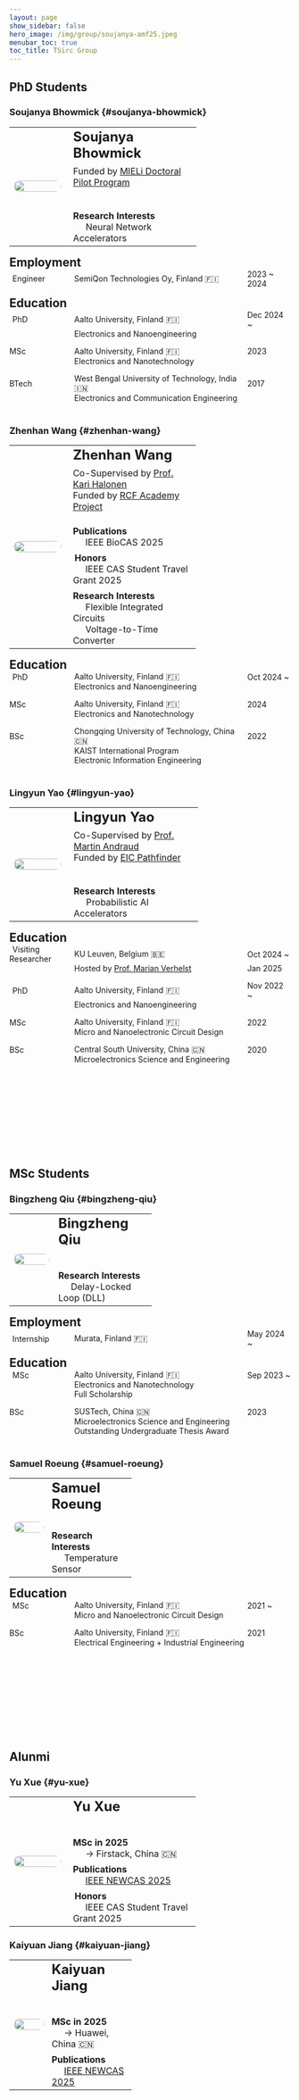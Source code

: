 ```yaml
---
layout: page
show_sidebar: false
hero_image: /img/group/soujanya-amf25.jpeg
menubar_toc: true
toc_title: TSirc Group
---
```


<style type="text/css">
/* Table */
.skip {display: none;}
.tab-row {display: flex; margin:0; padding: 0;}
.tab-cell {flex: 1; padding: 0; border: none;}

/* TOC */
.contents {position: sticky; top: 10%;}
#soujanya-bhowmick {visibility: hidden; height: 0; overflow: hidden;}
#zhenhan-wang {visibility: hidden; height: 0; overflow: hidden;}
#lingyun-yao {visibility: hidden; height: 0; overflow: hidden;}
#bingzheng-qiu {visibility: hidden; height: 0; overflow: hidden;}
#yu-xue {visibility: hidden; height: 0; overflow: hidden;}
#kaiyuan-jiang {visibility: hidden; height: 0; overflow: hidden;}
#samuel-roeung {visibility: hidden; height: 0; overflow: hidden;}

/* Emoji */
@font-face {
  font-family: NotoColorEmojiLimited;
  unicode-range: U+1F1E6-1F1FF;
  src: url(https://raw.githack.com/googlefonts/noto-emoji/main/fonts/NotoColorEmoji.ttf);
}
.emoji {
  font-family: 'NotoColorEmojiLimited', -apple-system, BlinkMacSystemFont,
  'Segoe UI', Roboto, Helvetica, Arial, sans-serif, 'Apple Color Emoji',
  'Segoe UI Emoji', 'Segoe UI Symbol';
}
</style>
<script src="https://kit.fontawesome.com/46ff08c48c.js" crossorigin="anonymous"></script>
<link href="./../emoji.css" rel="stylesheet" type='text/css'>

<!-- --------- -->
<!-- Body Part -->
<!-- --------- -->

## PhD Students

<!-- ----------------------------------------------------------------------- -->

### Soujanya Bhowmick {#soujanya-bhowmick}

<table class="tg">
<thead class="skip"><tr><th>.</th></tr></thead><tbody class='talk'>
  <tr><td class="tg-desc">
  <div class="tab-row" style="display: flex; align-items: center;">
    <div class="tab-cell" style="flex: 2;">
    <!-- First Tab -->
    <center><img src="./../img/group/Soujanya_Bhowmick.jpg" style='
      height: 200px;
      width: 100%;
      max-width: 200px;
      height: auto;
      border-radius: 10px;'>
    </center>
    </div>
    <div class="tab-cell" style="flex: 0.5;"></div>
    <div class="tab-cell" style="flex: 5;">
    <!-- Second Tab -->
      <div style="font-size: 1.5em; font-weight: bold;">Soujanya Bhowmick</div>
      <span style="display: block; height: 0.5em;"></span>
      Funded by <a href="https://www.microelectronics.fi/mieli" target="_blank">MIELi Doctoral Pilot Program</a>
      <span style="display: block; height: 0.5em;"></span>
      <a href="https://www.linkedin.com/in/soujanya-bhowmick/" target="_blank"><i class="fa-brands fa-linkedin fa-xl"></i></a>
      <span style="display: block; height: 2em;"></span>
      <i class="fa-regular fa-lightbulb fa-xl"></i> <span style="font-weight: bold;">Research Interests</span>
      <br><span style="margin-right: 1.4em;"></span>Neural Network Accelerators
    </div>
  </div>
  </td></tr>
</tbody>
</table>

<div style="font-size: 1.5em; font-weight: bold;">Employment</div>
<span style="display: block;"></span>

<div class="tab-row" style="display: flex; align-items: center;">
  <div class="tab-cell" style="flex: 1.5;">
    <span style="margin-right: 0.2em;"></span><i class="fa-solid fa-user-tie"></i><span style="margin-right: 0.2em;"></span> Engineer</div>
  <div class="tab-cell" style="flex: 4;">SemiQon Technologies Oy, Finland <span class='emoji'>🇫🇮</span></div>
  <div class="tab-cell" style="flex: 1;">2023 ~ 2024</div>
</div>

<span style="display: block;"></span>
<div style="font-size: 1.5em; font-weight: bold;">Education</div>
<span style="display: block;"></span>

<!-- PhD -->
<div class="tab-row" style="display: flex; align-items: center;">
  <div class="tab-cell" style="flex: 1.5;">
    <span style="margin-right: 0.2em;"></span><i class="fa-solid fa-user"></i><span style="margin-right: 0.2em;"></span> PhD
  </div>
  <div class="tab-cell" style="flex: 4;">Aalto University, Finland <span class='emoji'>🇫🇮</span></div>
  <div class="tab-cell" style="flex: 1;">Dec 2024 ~</div>
</div>
<div class="tab-row" style="display: flex; align-items: center;">
  <div class="tab-cell" style="flex: 1.5;"></div>
  <div class="tab-cell" style="flex: 5;">Electronics and Nanoengineering</div>
</div>

<span style="display: block;"></span>

<!-- MSc -->
<div class="tab-row" style="display: flex; align-items: center;">
  <div class="tab-cell" style="flex: 1.5;"><i class="fa-solid fa-graduation-cap"></i> MSc</div>
  <div class="tab-cell" style="flex: 4;">Aalto University, Finland <span class='emoji'>🇫🇮</span></div>
  <div class="tab-cell" style="flex: 1;">2023</div>
</div>
<div class="tab-row" style="display: flex; align-items: center;">
  <div class="tab-cell" style="flex: 1.5;"></div>
  <div class="tab-cell" style="flex: 5;">Electronics and Nanotechnology</div>
</div>

<span style="display: block;"></span>

<!-- BSc -->
<div class="tab-row" style="display: flex; align-items: center;">
  <div class="tab-cell" style="flex: 1.5;"><i class="fa-solid fa-graduation-cap"></i> BTech</div>
  <div class="tab-cell" style="flex: 4;">West Bengal University of Technology, India <span class='emoji'>🇮🇳</span></div>
  <div class="tab-cell" style="flex: 1;">2017</div>
</div>
<div class="tab-row" style="display: flex; align-items: center;">
  <div class="tab-cell" style="flex: 1.5;"></div>
  <div class="tab-cell" style="flex: 5;">Electronics and Communication Engineering</div>
</div>

<br>

<!-- ----------------------------------------------------------------------- -->

### Zhenhan Wang {#zhenhan-wang}

<table class="tg">
<thead class="skip"><tr><th>.</th></tr></thead><tbody class='talk'>
  <tr><td class="tg-desc">
  <div class="tab-row" style="display: flex; align-items: center;">
    <div class="tab-cell" style="flex: 2;">
    <!-- First Tab -->
    <center><img src="./../img/group/Zhenhan_Wang.jpeg" style='
      height: 200px;
      width: 100%;
      max-width: 200px;
      height: auto;
      border-radius: 10px;'>
    </center>
    </div>
    <div class="tab-cell" style="flex: 0.5;"></div>
    <div class="tab-cell" style="flex: 5;">
    <!-- Second Tab -->
      <div style="font-size: 1.5em; font-weight: bold;">Zhenhan Wang</div>
      <span style="display: block; height: 0.5em;"></span>
      Co-Supervised by <a href="https://www.aalto.fi/en/department-of-electronics-and-nanoengineering/kari-halonen-group" target="_blank">Prof. Kari Halonen</a>
      <br>
      Funded by <a href="https://research.fi/en/results/funding/81397" target="_blank">RCF Academy Project</a>
      <span style="display: block; height: 0.5em;"></span>
      <a href="https://www.linkedin.com/in/zhenhan-wang-332837232/" target="_blank"><i class="fa-brands fa-linkedin fa-xl"></i></a>
      <span style="display: block; height: 1em;"></span>
      <i class="fa-regular fa-book fa-lg"></i> <span style="font-weight: bold;">Publications</span>
      <br><span style="margin-right: 1.4em;"></span>
      IEEE BioCAS 2025
      <span style="display: block; height: 0.5em;"></span>
      <span style="margin-right: 0.1em;"></span><i class="fa-regular fa-award fa-lg"></i><span style="margin-right: 0.1em;"></span>
      <span style="font-weight: bold;">Honors</span>
      <br><span style="margin-right: 1.4em;"></span>
      IEEE CAS Student Travel Grant 2025
      <span style="display: block; height: 0.5em;"></span>
      <i class="fa-regular fa-lightbulb fa-xl"></i> <span style="font-weight: bold;">Research Interests</span>
      <br><span style="margin-right: 1.4em;"></span>Flexible Integrated Circuits
      <br><span style="margin-right: 1.4em;"></span>Voltage-to-Time Converter
    </div>
  </div>
  </td></tr>
</tbody>
</table>

<div style="font-size: 1.5em; font-weight: bold;">Education</div>
<span style="display: block;"></span>

<!-- PhD -->
<div class="tab-row" style="display: flex; align-items: center;">
  <div class="tab-cell" style="flex: 1.5;">
    <span style="margin-right: 0.2em;"></span><i class="fa-solid fa-user"></i><span style="margin-right: 0.2em;"></span> PhD
  </div>
  <div class="tab-cell" style="flex: 4;">Aalto University, Finland <span class='emoji'>🇫🇮</span></div>
  <div class="tab-cell" style="flex: 1;">Oct 2024 ~</div>
</div>
<div class="tab-row" style="display: flex; align-items: center;">
  <div class="tab-cell" style="flex: 1.5;"></div>
  <div class="tab-cell" style="flex: 5;">Electronics and Nanoengineering</div>
</div>

<span style="display: block;"></span>

<!-- MSc -->
<div class="tab-row" style="display: flex; align-items: center;">
  <div class="tab-cell" style="flex: 1.5;"><i class="fa-solid fa-graduation-cap"></i> MSc</div>
  <div class="tab-cell" style="flex: 4;">Aalto University, Finland <span class='emoji'>🇫🇮</span></div>
  <div class="tab-cell" style="flex: 1;">2024</div>
</div>
<div class="tab-row" style="display: flex; align-items: center;">
  <div class="tab-cell" style="flex: 1.5;"></div>
  <div class="tab-cell" style="flex: 5;">Electronics and Nanotechnology</div>
</div>

<span style="display: block;"></span>

<!-- BSc -->
<div class="tab-row" style="display: flex; align-items: center;">
  <div class="tab-cell" style="flex: 1.5;"><i class="fa-solid fa-graduation-cap"></i> BSc</div>
  <div class="tab-cell" style="flex: 4;">Chongqing University of Technology, China <span class='emoji'>🇨🇳</span></div>
  <div class="tab-cell" style="flex: 1;">2022</div>
</div>
<div class="tab-row" style="display: flex; align-items: center;">
  <div class="tab-cell" style="flex: 1.5;"></div>
  <div class="tab-cell" style="flex: 5;">KAIST International Program</div>
</div>
<div class="tab-row" style="display: flex; align-items: center;">
  <div class="tab-cell" style="flex: 1.5;"></div>
  <div class="tab-cell" style="flex: 5;">Electronic Information Engineering</div>
</div>

<br>

<!-- ----------------------------------------------------------------------- -->

### Lingyun Yao {#lingyun-yao}

<table class="tg">
<thead class="skip"><tr><th>.</th></tr></thead><tbody class='talk'>
  <tr><td class="tg-desc">
  <div class="tab-row" style="display: flex; align-items: center;">
    <div class="tab-cell" style="flex: 2;">
    <!-- First Tab -->
    <center><img src="./../img/group/Lingyun_Yao.jpg" style='
      height: 200px;
      width: 100%;
      max-width: 200px;
      height: auto;
      border-radius: 10px;'>
    </center>
    </div>
    <div class="tab-cell" style="flex: 0.5;"></div>
    <div class="tab-cell" style="flex: 5;">
    <!-- Second Tab -->
      <div style="font-size: 1.5em; font-weight: bold;">Lingyun Yao</div>
      <span style="display: block; height: 0.5em;"></span>
      Co-Supervised by <a href="https://martinandraud.github.io" target="_blank">Prof. Martin Andraud</a>
      <br>
      Funded by <a href="https://cordis.europa.eu/project/id/101071179" target="_blank">EIC Pathfinder</a>
      <span style="display: block; height: 0.5em;"></span>
      <a href="https://www.linkedin.com/in/lingyun-y-a4a38b200/" target="_blank"><i class="fa-brands fa-linkedin fa-xl"></i></a>
      <span style="display: block; height: 2em;"></span>
      <i class="fa-regular fa-lightbulb fa-xl"></i> <span style="font-weight: bold;">Research Interests</span>
      <br><span style="margin-right: 1.4em;"></span>Probabilistic AI Accelerators
    </div>
  </div>
  </td></tr>
</tbody>
</table>

<div style="font-size: 1.5em; font-weight: bold;">Education</div>
<span style="display: block;"></span>

<!-- Others -->
<div class="tab-row" style="display: flex; align-items: center;">
  <div class="tab-cell" style="flex: 1.5;">
    <span style="margin-right: 0.2em;"></span><i class="fa-solid fa-user"></i><span style="margin-right: 0.2em;"></span> Visiting Researcher
  </div>
  <div class="tab-cell" style="flex: 4;">KU Leuven, Belgium <span class='emoji'>🇧🇪</span></div>
  <div class="tab-cell" style="flex: 1;">Oct 2024 ~</div>
</div>
<div class="tab-row" style="display: flex; align-items: center;">
  <div class="tab-cell" style="flex: 1.5;"></div>
  <div class="tab-cell" style="flex: 4;">
    Hosted by <a href="https://micas.esat.kuleuven.be/team/marian-verhelst" target="_blank">Prof. Marian Verhelst</a>
  </div>
  <div class="tab-cell" style="flex: 1;">Jan 2025</div>
</div>

<span style="display: block;"></span>

<!-- PhD -->
<div class="tab-row" style="display: flex; align-items: center;">
  <div class="tab-cell" style="flex: 1.5;">
    <span style="margin-right: 0.2em;"></span><i class="fa-solid fa-user"></i><span style="margin-right: 0.2em;"></span> PhD
  </div>
  <div class="tab-cell" style="flex: 4;">Aalto University, Finland <span class='emoji'>🇫🇮</span></div>
  <div class="tab-cell" style="flex: 1;">Nov 2022 ~</div>
</div>
<div class="tab-row" style="display: flex; align-items: center;">
  <div class="tab-cell" style="flex: 1.5;"></div>
  <div class="tab-cell" style="flex: 5;">Electronics and Nanoengineering</div>
</div>

<span style="display: block;"></span>

<!-- MSc -->
<div class="tab-row" style="display: flex; align-items: center;">
  <div class="tab-cell" style="flex: 1.5;"><i class="fa-solid fa-graduation-cap"></i> MSc</div>
  <div class="tab-cell" style="flex: 4;">Aalto University, Finland <span class='emoji'>🇫🇮</span></div>
  <div class="tab-cell" style="flex: 1;">2022</div>
</div>
<div class="tab-row" style="display: flex; align-items: center;">
  <div class="tab-cell" style="flex: 1.5;"></div>
  <div class="tab-cell" style="flex: 5;">Micro and Nanoelectronic Circuit Design</div>
</div>

<span style="display: block;"></span>

<!-- BSc -->
<div class="tab-row" style="display: flex; align-items: center;">
  <div class="tab-cell" style="flex: 1.5;"><i class="fa-solid fa-graduation-cap"></i> BSc</div>
  <div class="tab-cell" style="flex: 4;">Central South University, China <span class='emoji'>🇨🇳</span></div>
  <div class="tab-cell" style="flex: 1;">2020</div>
</div>
<div class="tab-row" style="display: flex; align-items: center;">
  <div class="tab-cell" style="flex: 1.5;"></div>
  <div class="tab-cell" style="flex: 5;">Microelectronics Science and Engineering</div>
</div>

<span style="display: block; height: 10em;"></span>

## MSc Students

<!-- ----------------------------------------------------------------------- -->

### Bingzheng Qiu {#bingzheng-qiu}

<table class="tg">
<thead class="skip"><tr><th>.</th></tr></thead><tbody class='talk'>
  <tr><td class="tg-desc">
  <div class="tab-row" style="display: flex; align-items: center;">
    <div class="tab-cell" style="flex: 2;">
    <!-- First Tab -->
    <center><img src="./../img/group/Bingzheng_Qiu.jpg" style='
      height: 200px;
      width: 100%;
      max-width: 200px;
      height: auto;
      border-radius: 10px;'>
    </center>
    </div>
    <div class="tab-cell" style="flex: 0.5;"></div>
    <div class="tab-cell" style="flex: 5;">
    <!-- Second Tab -->
      <div style="font-size: 1.5em; font-weight: bold;">Bingzheng Qiu</div>
      <span style="display: block; height: 0.5em;"></span>
      <a href="https://www.linkedin.com/in/bingzheng-qiu-6976a2253/" target="_blank"><i class="fa-brands fa-linkedin fa-xl"></i></a>
      <span style="display: block; height: 2em;"></span>
      <i class="fa-regular fa-lightbulb fa-xl"></i> <span style="font-weight: bold;">Research Interests</span>
      <br><span style="margin-right: 1.4em;"></span>Delay-Locked Loop (DLL)
    </div>
  </div>
  </td></tr>
</tbody>
</table>

<div style="font-size: 1.5em; font-weight: bold;">Employment</div>
<span style="display: block;"></span>

<!-- Internship -->
<div class="tab-row" style="display: flex; align-items: center;">
  <div class="tab-cell" style="flex: 1.5;">
    <span style="margin-right: 0.2em;"></span><i class="fa-solid fa-user-tie"></i><span style="margin-right: 0.2em;"></span> Internship</div>
  <div class="tab-cell" style="flex: 4;">Murata, Finland <span class='emoji'>🇫🇮</span></div>
  <div class="tab-cell" style="flex: 1;">May 2024 ~</div>
</div>

<span style="display: block;"></span>
<div style="font-size: 1.5em; font-weight: bold;">Education</div>
<span style="display: block;"></span>

<!-- MSc -->
<div class="tab-row" style="display: flex; align-items: center;">
  <div class="tab-cell" style="flex: 1.5;">
    <span style="margin-right: 0.2em;"></span><i class="fa-solid fa-user"></i><span style="margin-right: 0.2em;"></span> MSc
  </div>
  <div class="tab-cell" style="flex: 4;">Aalto University, Finland <span class='emoji'>🇫🇮</span></div>
  <div class="tab-cell" style="flex: 1;">Sep 2023 ~</div>
</div>
<div class="tab-row" style="display: flex; align-items: center;">
  <div class="tab-cell" style="flex: 1.5;"></div>
  <div class="tab-cell" style="flex: 5;">Electronics and Nanotechnology</div>
</div>
<div class="tab-row" style="display: flex; align-items: center;">
  <div class="tab-cell" style="flex: 1.5;"></div>
  <div class="tab-cell" style="flex: 5;">Full Scholarship</div>
</div>

<span style="display: block;"></span>

<!-- BSc -->
<div class="tab-row" style="display: flex; align-items: center;">
  <div class="tab-cell" style="flex: 1.5;"><i class="fa-solid fa-graduation-cap"></i> BSc</div>
  <div class="tab-cell" style="flex: 4;">SUSTech, China <span class='emoji'>🇨🇳</span></div>
  <div class="tab-cell" style="flex: 1;">2023</div>
</div>
<div class="tab-row" style="display: flex; align-items: center;">
  <div class="tab-cell" style="flex: 1.5;"></div>
  <div class="tab-cell" style="flex: 5;">Microelectronics Science and Engineering</div>
</div>
<div class="tab-row" style="display: flex; align-items: center;">
  <div class="tab-cell" style="flex: 1.5;"></div>
  <div class="tab-cell" style="flex: 5;">Outstanding Undergraduate Thesis Award</div>
</div>

<br>

<!-- ----------------------------------------------------------------------- -->

### Samuel Roeung {#samuel-roeung}

<table class="tg">
<thead class="skip"><tr><th>.</th></tr></thead><tbody class='talk'>
  <tr><td class="tg-desc">
  <div class="tab-row" style="display: flex; align-items: center;">
    <div class="tab-cell" style="flex: 2;">
    <!-- First Tab -->
    <center><img src="./../img/group/Samuel_Roeung.jpg" style='
      height: 200px;
      width: 100%;
      max-width: 200px;
      height: auto;
      border-radius: 10px;'>
    </center>
    </div>
    <div class="tab-cell" style="flex: 0.5;"></div>
    <div class="tab-cell" style="flex: 5;">
    <!-- Second Tab -->
      <div style="font-size: 1.5em; font-weight: bold;">Samuel Roeung</div>
      <span style="display: block; height: 2em;"></span>
      <i class="fa-regular fa-lightbulb fa-xl"></i> <span style="font-weight: bold;">Research Interests</span>
      <br><span style="margin-right: 1.4em;"></span>Temperature Sensor
    </div>
  </div>
  </td></tr>
</tbody>
</table>

<span style="display: block;"></span>
<div style="font-size: 1.5em; font-weight: bold;">Education</div>
<span style="display: block;"></span>

<!-- MSc -->
<div class="tab-row" style="display: flex; align-items: center;">
  <div class="tab-cell" style="flex: 1.5;">
    <span style="margin-right: 0.2em;"></span><i class="fa-solid fa-user"></i><span style="margin-right: 0.2em;"></span> MSc</div>
  <div class="tab-cell" style="flex: 4;">Aalto University, Finland <span class='emoji'>🇫🇮</span></div>
  <div class="tab-cell" style="flex: 1;">2021 ~</div>
</div>
<div class="tab-row" style="display: flex; align-items: center;">
  <div class="tab-cell" style="flex: 1.5;"></div>
  <div class="tab-cell" style="flex: 5;">Micro and Nanoelectronic Circuit Design</div>
</div>

<span style="display: block;"></span>

<!-- BSc -->
<div class="tab-row" style="display: flex; align-items: center;">
  <div class="tab-cell" style="flex: 1.5;"><i class="fa-solid fa-graduation-cap"></i> BSc</div>
  <div class="tab-cell" style="flex: 4;">Aalto University, Finland <span class='emoji'>🇫🇮</span></div>
  <div class="tab-cell" style="flex: 1;">2021</div>
</div>
<div class="tab-row" style="display: flex; align-items: center;">
  <div class="tab-cell" style="flex: 1.5;"></div>
  <div class="tab-cell" style="flex: 5;">Electrical Engineering + Industrial Engineering</div>
</div>

<span style="display: block; height: 10em;"></span>

## Alunmi

<!-- ----------------------------------------------------------------------- -->

### Yu Xue {#yu-xue}

<table class="tg">
<thead class="skip"><tr><th>.</th></tr></thead><tbody class='talk'>
  <tr><td class="tg-desc">
  <div class="tab-row" style="display: flex; align-items: center;">
    <div class="tab-cell" style="flex: 2;">
    <!-- First Tab -->
    <center><img src="./../img/group/Yu_Xue.jpeg" style='
      height: 200px;
      width: 100%;
      max-width: 200px;
      height: auto;
      border-radius: 10px;'>
    </center>
    </div>
    <div class="tab-cell" style="flex: 0.5;"></div>
    <div class="tab-cell" style="flex: 5;">
    <!-- Second Tab -->
      <div style="font-size: 1.5em; font-weight: bold;">Yu Xue</div>
      <span style="display: block; height: 0.5em;"></span>
      <a href="https://www.linkedin.com/in/宇-薛-5018712bb/" target="_blank"><i class="fa-brands fa-linkedin fa-xl"></i></a>
      <span style="display: block; height: 2em;"></span>
      <i class="fa-solid fa-graduation-cap"></i> <span style="font-weight: bold;">MSc in 2025</span>
      <br>
      <span style="margin-right: 1.4em;"></span>
      → Firstack, China 🇨🇳
      <span style="display: block; height: 0.5em;"></span>
      <i class="fa-regular fa-book fa-lg"></i> <span style="font-weight: bold;">Publications</span>
      <br>
      <span style="margin-right: 1.4em;"></span>
      <a href="https://doi.org/10.1109/NewCAS64648.2025.11107006" target="_blank" class="pub-hover">IEEE NEWCAS 2025</a>
      <span style="display: block; height: 0.5em;"></span>
      <span style="margin-right: 0.1em;"></span><i class="fa-regular fa-award fa-lg"></i><span style="margin-right: 0.1em;"></span>
      <span style="font-weight: bold;">Honors</span>
      <br><span style="margin-right: 1.4em;"></span>
      IEEE CAS Student Travel Grant 2025
    </div>
  </div>
  </td></tr>
</tbody>
</table>

<!-- ----------------------------------------------------------------------- -->

### Kaiyuan Jiang {#kaiyuan-jiang}

<table class="tg">
<thead class="skip"><tr><th>.</th></tr></thead><tbody class='talk'>
  <tr><td class="tg-desc">
  <div class="tab-row" style="display: flex; align-items: center;">
    <div class="tab-cell" style="flex: 2;">
    <!-- First Tab -->
    <center><img src="./../img/group/Kaiyuan_Jiang.jpg" style='
      height: 200px;
      width: 100%;
      max-width: 200px;
      height: auto;
      border-radius: 10px;'>
    </center>
    </div>
    <div class="tab-cell" style="flex: 0.5;"></div>
    <div class="tab-cell" style="flex: 5;">
    <!-- Second Tab -->
      <div style="font-size: 1.5em; font-weight: bold;">Kaiyuan Jiang</div>
      <span style="display: block; height: 0.5em;"></span>
      <a href="https://www.linkedin.com/in/kaiyuan-jiang-55ba652a2/" target="_blank"><i class="fa-brands fa-linkedin fa-xl"></i></a>
      <span style="display: block; height: 2em;"></span>
      <i class="fa-solid fa-graduation-cap"></i> <span style="font-weight: bold;">MSc in 2025</span>
      <br>
      <span style="margin-right: 1.4em;"></span>
      → Huawei, China 🇨🇳
      <span style="display: block; height: 0.5em;"></span>
      <i class="fa-regular fa-book fa-lg"></i> <span style="font-weight: bold;">Publications</span>
      <br><span style="margin-right: 1.4em;"></span>
      <a href="https://doi.org/10.1109/NewCAS64648.2025.11107089" target="_blank" class="pub-hover">IEEE NEWCAS 2025</a>
    </div>
  </div>
  </td></tr>
</tbody>
</table>
